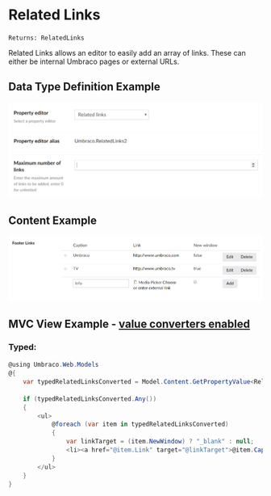 # Related Links

`Returns: RelatedLinks`

Related Links allows an editor to easily add an array of links. These can either be internal Umbraco pages or external URLs.

## Data Type Definition Example

![Related Links Data Type Definition](images/Related-Links2-DataType.png)

## Content Example 

![Media Picker Content](images/Related-Links2-Content.png)

## MVC View Example - [value converters enabled](../../../Setup/Upgrading/760-breaking-changes.md#property-value-converters-u4-7318)

### Typed:

```csharp
@using Umbraco.Web.Models
@{
    var typedRelatedLinksConverted = Model.Content.GetPropertyValue<RelatedLinks>("footerLinks");

    if (typedRelatedLinksConverted.Any())
    {
        <ul>
            @foreach (var item in typedRelatedLinksConverted)
            {
                var linkTarget = (item.NewWindow) ? "_blank" : null;
                <li><a href="@item.Link" target="@linkTarget">@item.Caption</a></li>
            }
        </ul>
    }
}
```
